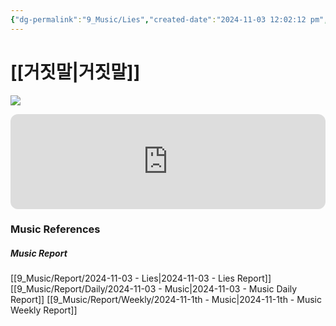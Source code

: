 ```yaml
---
{"dg-permalink":"9_Music/Lies","created-date":"2024-11-03 12:02:12 pm","date":"2024-11-03","type":"music","tags":["music"],"aliases":null,"title":"거짓말","music-url":"https://open.spotify.com/track/54SpjxPioot7g7hVfbrXHh","album":"Always","album-release-date":"2007-08-16","album-url":"https://open.spotify.com/album/4T1fv3gIYifquPf9dRhJei","cover":"![Always](https://i.scdn.co/image/ab67616d00001e024efa3bb95411ca959771dfb0)","cover-url":"https://i.scdn.co/image/ab67616d00001e024efa3bb95411ca959771dfb0","artists":"BIGBANG","added-at":"Sun Nov 03 2024 - 오후 12:02:14","rating":"⭐⭐⭐⭐⭐⭐⭐","dg-publish":true,"permalink":"/9_Music/Lies/","dgPassFrontmatter":true,"noteIcon":"1"}
---
```





# [[거짓말\|거짓말]]
![](https://i.scdn.co/image/ab67616d00001e024efa3bb95411ca959771dfb0)


<div class="container-root"><span></span></div><div><div class="container-root"><iframe style="border-radius:12px" src="https://open.spotify.com/embed/track/54SpjxPioot7g7hVfbrXHh?utm_source=generator" width="100%" height="152" frameborder="0" allowfullscreen="" allow="autoplay; clipboard-write; encrypted-media; fullscreen; picture-in-picture" loading="lazy"></iframe></div></div>








### Music References
##### Music Report
[[9_Music/Report/2024-11-03 - Lies\|2024-11-03 - Lies Report]]
[[9_Music/Report/Daily/2024-11-03 - Music\|2024-11-03 - Music Daily Report]]
[[9_Music/Report/Weekly/2024-11-1th - Music\|2024-11-1th - Music Weekly Report]]





